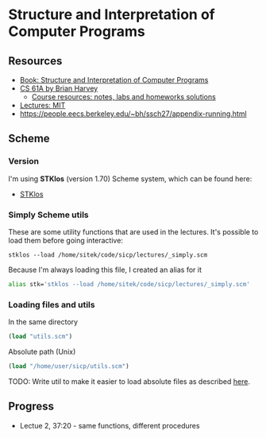 # Structure and Interpretation of Computer Programs

## Resources

- [Book: Structure and Interpretation of Computer Programs](https://sarabander.github.io/sicp/html/index.xhtml)
- [CS 61A by Brian Harvey](https://archive.org/details/ucberkeley-webcast-PL3E89002AA9B9879E)
  - [Course resources: notes, labs and homeworks solutions](https://people.eecs.berkeley.edu/~bh/61a-pages/)
- [Lectures: MIT](https://ocw.mit.edu/courses/6-001-structure-and-interpretation-of-computer-programs-spring-2005/video_galleries/video-lectures/)
- https://people.eecs.berkeley.edu/~bh/ssch27/appendix-running.html

## Scheme

### Version

I'm using **STKlos** (version 1.70) Scheme system, which can be found here:

- [STKlos](https://stklos.net/index.html)


### Simply Scheme utils

These are some utility functions that are used in the lectures. It's possible to load them before going interactive: 
```shell
stklos --load /home/sitek/code/sicp/lectures/_simply.scm
```

Because I'm always loading this file, I created an alias for it

```bash
alias stk='stklos --load /home/sitek/code/sicp/lectures/_simply.scm'
```

### Loading files and utils

In the same directory
```scm
(load "utils.scm")
```

Absolute path (Unix)
```scm
(load "/home/user/sicp/utils.scm")
```

TODO: Write util to make it easier to load absolute files as described [here](https://people.eecs.berkeleqy.edu/~bh/ssch27/appendix-running.html#text2).

## Progress

- Lectue 2, 37:20 - same functions, different procedures